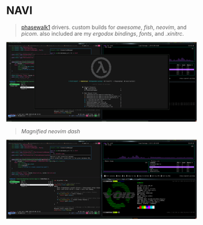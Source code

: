 # NAVI
> [phasewalk1](https://github.com/phasewalk1) drivers. custom builds for _awesome_, _fish_, _neovim_, and _picom_. also included are my _ergodox bindings_, _fonts_, and _.xinitrc_.

<img src="doc/fig/builds_000.png"/>

> _Magnified neovim dash_

<img src="doc/fig/builds_001.png"/>
